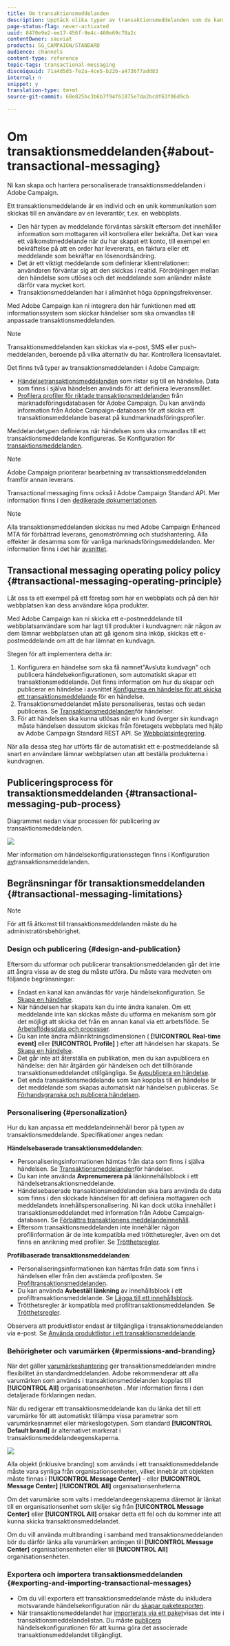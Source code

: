 ```yaml
---
title: Om transaktionsmeddelanden
description: Upptäck olika typer av transaktionsmeddelanden som du kan skicka och hur de används i Adobe Campaign.
page-status-flag: never-activated
uuid: 8470e9e2-ee17-456f-9e4c-460e69c78a2c
contentOwner: sauviat
products: SG_CAMPAIGN/STANDARD
audience: channels
content-type: reference
topic-tags: transactional-messaging
discoiquuid: 71a4d5d5-fe2a-4ce5-b22b-a4736f7add83
internal: n
snippet: y
translation-type: tm+mt
source-git-commit: 68e825bc3b6b7f94f61875e7da2bc8f63f06d9cb

---
```



# Om transaktionsmeddelanden{#about-transactional-messaging}

Ni kan skapa och hantera personaliserade transaktionsmeddelanden i Adobe Campaign.

Ett transaktionsmeddelande är en individ och en unik kommunikation som skickas till en användare av en leverantör, t.ex. en webbplats.

* Den här typen av meddelande förväntas särskilt eftersom det innehåller information som mottagaren vill kontrollera eller bekräfta. Det kan vara ett välkomstmeddelande när du har skapat ett konto, till exempel en bekräftelse på att en order har levererats, en faktura eller ett meddelande som bekräftar en lösenordsändring.
* Det är ett viktigt meddelande som definierar klientrelationen: användaren förväntar sig att den skickas i realtid. Fördröjningen mellan den händelse som utlöses och det meddelande som anländer måste därför vara mycket kort.
* Transaktionsmeddelanden har i allmänhet höga öppningsfrekvenser.

Med Adobe Campaign kan ni integrera den här funktionen med ett informationssystem som skickar händelser som ska omvandlas till anpassade transaktionsmeddelanden.

>[!NOTE]
>
>Transaktionsmeddelanden kan skickas via e-post, SMS eller push-meddelanden, beroende på vilka alternativ du har. Kontrollera licensavtalet.

Det finns två typer av transaktionsmeddelanden i Adobe Campaign:

* [Händelsetransaktionsmeddelanden](../../channels/using/event-transactional-messages.md) som riktar sig till en händelse. Data som finns i själva händelsen används för att definiera leveransmålet.
* [Profilera profiler för riktade transaktionsmeddelanden](../../channels/using/profile-transactional-messages.md) från marknadsföringsdatabasen för Adobe Campaign. Du kan använda information från Adobe Campaign-databasen för att skicka ett transaktionsmeddelande baserat på kundmarknadsföringsprofiler.

Meddelandetypen definieras när händelsen som ska omvandlas till ett transaktionsmeddelande konfigureras. Se Konfiguration för [transaktionsmeddelanden](../../administration/using/configuring-transactional-messaging.md).

>[!NOTE]
>
>Adobe Campaign prioriterar bearbetning av transaktionsmeddelanden framför annan leverans.

Transactional messaging finns också i Adobe Campaign Standard API. Mer information finns i den [dedikerade dokumentationen](../../api/using/managing-transactional-messages.md).

>[!NOTE]
>
>Alla transaktionsmeddelanden skickas nu med Adobe Campaign Enhanced MTA för förbättrad leverans, genomströmning och studshantering. Alla effekter är desamma som för vanliga marknadsföringsmeddelanden. Mer information finns i det här [avsnittet](../../administration/using/configuring-email-channel.md).

## Transactional messaging operating policy policy {#transactional-messaging-operating-principle}

Låt oss ta ett exempel på ett företag som har en webbplats och på den här webbplatsen kan dess användare köpa produkter.

Med Adobe Campaign kan ni skicka ett e-postmeddelande till webbplatsanvändare som har lagt till produkter i kundvagnen: när någon av dem lämnar webbplatsen utan att gå igenom sina inköp, skickas ett e-postmeddelande om att de har lämnat en kundvagn.

Stegen för att implementera detta är:

1. Konfigurera en händelse som ska få namnet&quot;Avsluta kundvagn&quot; och publicera händelsekonfigurationen, som automatiskt skapar ett transaktionsmeddelande. Det finns information om hur du skapar och publicerar en händelse i avsnittet [Konfigurera en händelse för att skicka ett transaktionsmeddelande](../../administration/using/configuring-transactional-messaging.md#use-case--configuring-an-event-to-send-a-transactional-message) för en händelse.
1. Transaktionsmeddelandet måste personaliseras, testas och sedan publiceras. Se [Transaktionsmeddelanden](../../channels/using/event-transactional-messages.md)för händelser.
1. För att händelsen ska kunna utlösas när en kund överger sin kundvagn måste händelsen dessutom skickas från företagets webbplats med hjälp av Adobe Campaign Standard REST API. Se [Webbplatsintegrering](../../administration/using/configuring-transactional-messaging.md#integrating-the-triggering-of-the-event-in-a-website).

När alla dessa steg har utförts får de automatiskt ett e-postmeddelande så snart en användare lämnar webbplatsen utan att beställa produkterna i kundvagnen.

## Publiceringsprocess för transaktionsmeddelanden {#transactional-messaging-pub-process}

Diagrammet nedan visar processen för publicering av transaktionsmeddelanden.

![](assets/message-center_pub-process.png)

Mer information om händelsekonfigurationsstegen finns i Konfiguration [av](../../administration/using/configuring-transactional-messaging.md)transaktionsmeddelanden.

## Begränsningar för transaktionsmeddelanden {#transactional-messaging-limitations}

>[!NOTE]
>
>För att få åtkomst till transaktionsmeddelanden måste du ha administratörsbehörighet.

### Design och publicering {#design-and-publication}

Eftersom du utformar och publicerar transaktionsmeddelanden går det inte att ångra vissa av de steg du måste utföra. Du måste vara medveten om följande begränsningar:

* Endast en kanal kan användas för varje händelsekonfiguration. Se [Skapa en händelse](../../administration/using/configuring-transactional-messaging.md#creating-an-event).
* När händelsen har skapats kan du inte ändra kanalen. Om ett meddelande inte kan skickas måste du utforma en mekanism som gör det möjligt att skicka det från en annan kanal via ett arbetsflöde. Se [Arbetsflödesdata och processer](../../automating/using/get-started-workflows.md).
* Du kan inte ändra målinriktningsdimensionen ( **[!UICONTROL Real-time event]** eller **[!UICONTROL Profile]** ) efter att händelsen har skapats. Se [Skapa en händelse](../../administration/using/configuring-transactional-messaging.md#creating-an-event).
* Det går inte att återställa en publikation, men du kan avpublicera en händelse: den här åtgärden gör händelsen och det tillhörande transaktionsmeddelandet otillgängliga. Se [Avpublicera en händelse](../../administration/using/configuring-transactional-messaging.md#unpublishing-an-event).
* Det enda transaktionsmeddelande som kan kopplas till en händelse är det meddelande som skapas automatiskt när händelsen publiceras. Se [Förhandsgranska och publicera händelsen](../../administration/using/configuring-transactional-messaging.md#previewing-and-publishing-the-event).

### Personalisering {#personalization}

Hur du kan anpassa ett meddelandeinnehåll beror på typen av transaktionsmeddelande. Specifikationer anges nedan:

**Händelsebaserade transaktionsmeddelanden**:

* Personaliseringsinformationen hämtas från data som finns i själva händelsen. Se [Transaktionsmeddelanden](../../channels/using/event-transactional-messages.md)för händelser.
* Du kan inte använda **Avprenumerera på** länkinnehållsblock i ett händelsetransaktionsmeddelande.
* Händelsebaserade transaktionsmeddelanden ska bara använda de data som finns i den skickade händelsen för att definiera mottagaren och meddelandets innehållspersonalisering. Ni kan dock utöka innehållet i transaktionsmeddelandet med information från Adobe Campaign-databasen. Se [Förbättra transaktionens meddelandeinnehåll](../../administration/using/configuring-transactional-messaging.md#enriching-the-transactional-message-content).
* Eftersom transaktionsmeddelanden inte innehåller någon profilinformation är de inte kompatibla med trötthetsregler, även om det finns en anrikning med profiler. Se [Trötthetsregler](../../sending/using/fatigue-rules.md).

**Profilbaserade transaktionsmeddelanden**:

* Personaliseringsinformationen kan hämtas från data som finns i händelsen eller från den avstämda profilposten. Se [Profiltransaktionsmeddelanden](../../channels/using/profile-transactional-messages.md).
* Du kan använda **Avbeställ länkning** av innehållsblock i ett profiltransaktionsmeddelande. Se [Lägga till ett innehållsblock](../../designing/using/personalization.md#adding-a-content-block).
* Trötthetsregler är kompatibla med profiltransaktionsmeddelanden. Se [Trötthetsregler](../../sending/using/fatigue-rules.md).

Observera att produktlistor endast är tillgängliga i transaktionsmeddelanden via e-post. Se [Använda produktlistor i ett transaktionsmeddelande](../../channels/using/event-transactional-messages.md#using-product-listings-in-a-transactional-message).

### Behörigheter och varumärken {#permissions-and-branding}

När det gäller [varumärkeshantering](../../administration/using/branding.md) ger transaktionsmeddelanden mindre flexibilitet än standardmeddelanden. Adobe rekommenderar att alla varumärken som används i transaktionsmeddelanden kopplas till **[!UICONTROL All]** organisationsenheten [](../../administration/using/organizational-units.md). Mer information finns i den detaljerade förklaringen nedan.

När du redigerar ett transaktionsmeddelande kan du länka det till ett varumärke för att automatiskt tillämpa vissa parametrar som varumärkesnamnet eller märkeslogotypen. Som standard **[!UICONTROL Default brand]** är alternativet markerat i transaktionsmeddelandeegenskaperna.

![](assets/message-center_branding.png)

Alla objekt (inklusive branding) som används i ett transaktionsmeddelande måste vara synliga från organisationsenheten, vilket innebär att objekten måste finnas i **[!UICONTROL Message Center]** - eller **[!UICONTROL Message Center]** **[!UICONTROL All]** organisationsenheterna.

Om det varumärke som valts i meddelandeegenskaperna däremot är länkat till en organisationsenhet som skiljer sig från **[!UICONTROL Message Center]** eller **[!UICONTROL All]** orsakar detta ett fel och du kommer inte att kunna skicka transaktionsmeddelandet.

Om du vill använda multibranding i samband med transaktionsmeddelanden bör du därför länka alla varumärken antingen till **[!UICONTROL Message Center]** organisationsenheten eller till **[!UICONTROL All]** organisationsenheten.

### Exportera och importera transaktionsmeddelanden {#exporting-and-importing-transactional-messages}

* Om du vill exportera ett transaktionsmeddelande måste du inkludera motsvarande händelsekonfiguration när du [skapar paketexporten](../../automating/using/managing-packages.md#creating-a-package).
* När transaktionsmeddelandet har [importerats via ett paket](../../automating/using/managing-packages.md#importing-a-package)visas det inte i transaktionsmeddelandelistan. Du måste [publicera](../../administration/using/configuring-transactional-messaging.md#previewing-and-publishing-the-event) händelsekonfigurationen för att kunna göra det associerade transaktionsmeddelandet tillgängligt.

